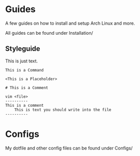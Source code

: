 # Guides

A few guides on how to install and setup Arch Linux and more.

All guides can be found under Installation/

## Styleguide
	
This is just text.

	This is a Command
	
	<This is a Placeholder>
	
	# This is a Comment
	
	vim <file>
	----------
	This is a comment
	    This is text you should write into the file
	----------
	

# Configs

My dotfile and other config files can be found under Configs/